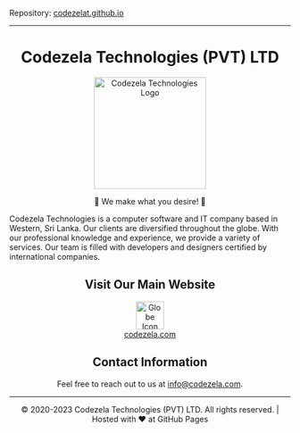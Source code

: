 Repository: [codezelat.github.io](https://github.com/codezelat/codezelat.github.io/)

<hr>

<h1 align="center">Codezela Technologies (PVT) LTD</h1>

<p align="center">
  <img src="https://codezelat.github.io/files/logo-wide.png" alt="Codezela Technologies Logo" width="200">
</p>

<p align="center">🚀 We make what you desire! 💜</p>

<p>Codezela Technologies is a computer software and IT company based in Western, Sri Lanka. Our clients are diversified throughout the globe. With our professional knowledge and experience, we provide a variety of services. Our team is filled with developers and designers certified by international companies.</p>

<h2 align="center">Visit Our Main Website</h2>

<p align="center">
  <a href="https://codezela.com" target="_blank">
    <img src="https://codezelat.github.io/files/logo.png" alt="Globe Icon" width="50"><br>
    <span>codezela.com</span>
  </a>
</p>

<h2 align="center">Contact Information</h2>

<p align="center">Feel free to reach out to us at <a href="mailto:info@codezela.com">info@codezela.com</a>.</p>

<hr>

<p align="center">© 2020-2023 Codezela Technologies (PVT) LTD. All rights reserved. | Hosted with ❤️ at GitHub Pages</p>
